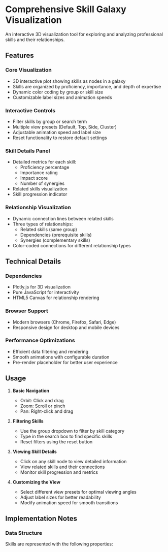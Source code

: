 # Comprehensive Skill Galaxy Visualization

An interactive 3D visualization tool for exploring and analyzing professional skills and their relationships.

## Features

### Core Visualization
- 3D interactive plot showing skills as nodes in a galaxy
- Skills are organized by proficiency, importance, and depth of expertise
- Dynamic color coding by group or skill size
- Customizable label sizes and animation speeds

### Interactive Controls
- Filter skills by group or search term
- Multiple view presets (Default, Top, Side, Cluster)
- Adjustable animation speed and label size
- Reset functionality to restore default settings

### Skill Details Panel
- Detailed metrics for each skill:
  - Proficiency percentage
  - Importance rating
  - Impact score
  - Number of synergies
- Related skills visualization
- Skill progression indicator

### Relationship Visualization
- Dynamic connection lines between related skills
- Three types of relationships:
  - Related skills (same group)
  - Dependencies (prerequisite skills)
  - Synergies (complementary skills)
- Color-coded connections for different relationship types

## Technical Details

### Dependencies
- Plotly.js for 3D visualization
- Pure JavaScript for interactivity
- HTML5 Canvas for relationship rendering

### Browser Support
- Modern browsers (Chrome, Firefox, Safari, Edge)
- Responsive design for desktop and mobile devices

### Performance Optimizations
- Efficient data filtering and rendering
- Smooth animations with configurable duration
- Pre-render placeholder for better user experience

## Usage

1. **Basic Navigation**
   - Orbit: Click and drag
   - Zoom: Scroll or pinch
   - Pan: Right-click and drag

2. **Filtering Skills**
   - Use the group dropdown to filter by skill category
   - Type in the search box to find specific skills
   - Reset filters using the reset button

3. **Viewing Skill Details**
   - Click on any skill node to view detailed information
   - View related skills and their connections
   - Monitor skill progression and metrics

4. **Customizing the View**
   - Select different view presets for optimal viewing angles
   - Adjust label sizes for better readability
   - Modify animation speed for smooth transitions

## Implementation Notes

### Data Structure
Skills are represented with the following properties:
